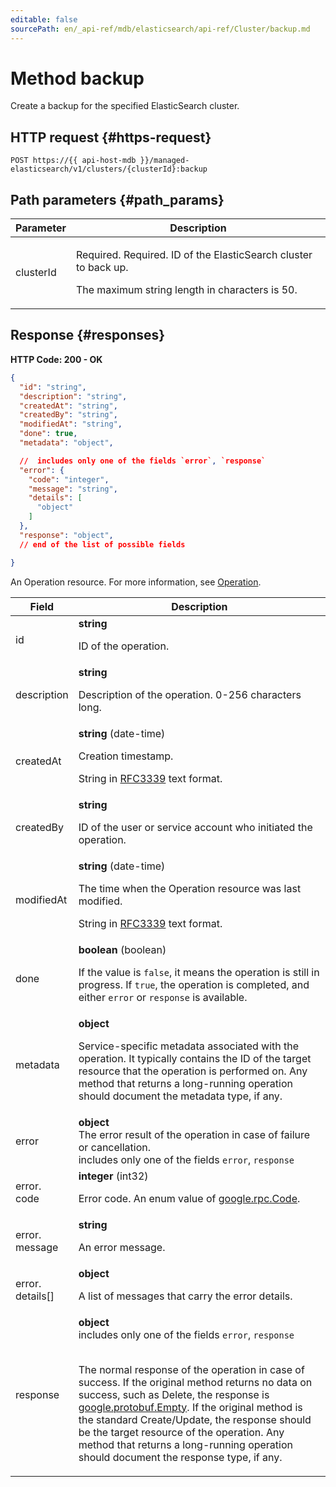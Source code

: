 ```yaml
---
editable: false
sourcePath: en/_api-ref/mdb/elasticsearch/api-ref/Cluster/backup.md
---
```


# Method backup
Create a backup for the specified ElasticSearch cluster.
 

 
## HTTP request {#https-request}
```
POST https://{{ api-host-mdb }}/managed-elasticsearch/v1/clusters/{clusterId}:backup
```
 
## Path parameters {#path_params}
 
Parameter | Description
--- | ---
clusterId | <p>Required. Required. ID of the ElasticSearch cluster to back up.</p> <p>The maximum string length in characters is 50.</p> 
 
## Response {#responses}
**HTTP Code: 200 - OK**

```json 
{
  "id": "string",
  "description": "string",
  "createdAt": "string",
  "createdBy": "string",
  "modifiedAt": "string",
  "done": true,
  "metadata": "object",

  //  includes only one of the fields `error`, `response`
  "error": {
    "code": "integer",
    "message": "string",
    "details": [
      "object"
    ]
  },
  "response": "object",
  // end of the list of possible fields

}
```
An Operation resource. For more information, see [Operation](/docs/api-design-guide/concepts/operation).
 
Field | Description
--- | ---
id | **string**<br><p>ID of the operation.</p> 
description | **string**<br><p>Description of the operation. 0-256 characters long.</p> 
createdAt | **string** (date-time)<br><p>Creation timestamp.</p> <p>String in <a href="https://www.ietf.org/rfc/rfc3339.txt">RFC3339</a> text format.</p> 
createdBy | **string**<br><p>ID of the user or service account who initiated the operation.</p> 
modifiedAt | **string** (date-time)<br><p>The time when the Operation resource was last modified.</p> <p>String in <a href="https://www.ietf.org/rfc/rfc3339.txt">RFC3339</a> text format.</p> 
done | **boolean** (boolean)<br><p>If the value is ``false``, it means the operation is still in progress. If ``true``, the operation is completed, and either ``error`` or ``response`` is available.</p> 
metadata | **object**<br><p>Service-specific metadata associated with the operation. It typically contains the ID of the target resource that the operation is performed on. Any method that returns a long-running operation should document the metadata type, if any.</p> 
error | **object**<br>The error result of the operation in case of failure or cancellation. <br> includes only one of the fields `error`, `response`<br>
error.<br>code | **integer** (int32)<br><p>Error code. An enum value of <a href="https://github.com/googleapis/googleapis/blob/master/google/rpc/code.proto">google.rpc.Code</a>.</p> 
error.<br>message | **string**<br><p>An error message.</p> 
error.<br>details[] | **object**<br><p>A list of messages that carry the error details.</p> 
response | **object** <br> includes only one of the fields `error`, `response`<br><br><p>The normal response of the operation in case of success. If the original method returns no data on success, such as Delete, the response is <a href="https://developers.google.com/protocol-buffers/docs/reference/google.protobuf#empty">google.protobuf.Empty</a>. If the original method is the standard Create/Update, the response should be the target resource of the operation. Any method that returns a long-running operation should document the response type, if any.</p> 